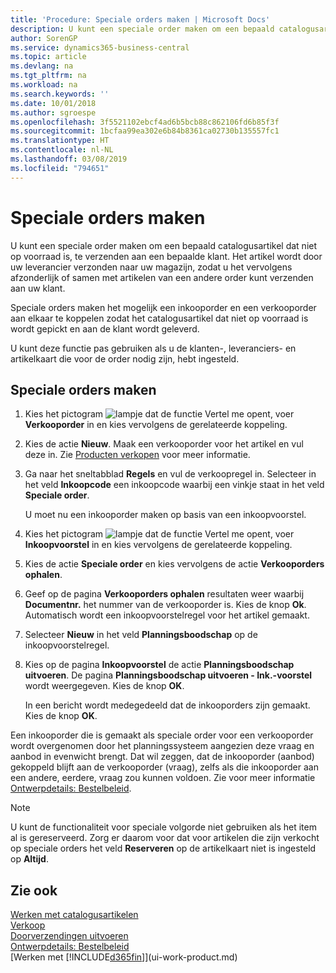 ```yaml
---
title: 'Procedure: Speciale orders maken | Microsoft Docs'
description: U kunt een speciale order maken om een bepaald catalogusartikel dat niet op voorraad is, te verzenden aan een bepaalde klant. Het artikel wordt door uw leverancier verzonden naar uw magazijn, zodat u het vervolgens afzonderlijk of samen met artikelen van een andere order kunt verzenden aan uw klant.
author: SorenGP
ms.service: dynamics365-business-central
ms.topic: article
ms.devlang: na
ms.tgt_pltfrm: na
ms.workload: na
ms.search.keywords: ''
ms.date: 10/01/2018
ms.author: sgroespe
ms.openlocfilehash: 3f5521102ebcf4ad6b5bcb88c862106fd6b85f3f
ms.sourcegitcommit: 1bcfaa99ea302e6b84b8361ca02730b135557fc1
ms.translationtype: HT
ms.contentlocale: nl-NL
ms.lasthandoff: 03/08/2019
ms.locfileid: "794651"
---
```

# <a name="create-special-orders"></a>Speciale orders maken
U kunt een speciale order maken om een bepaald catalogusartikel dat niet op voorraad is, te verzenden aan een bepaalde klant. Het artikel wordt door uw leverancier verzonden naar uw magazijn, zodat u het vervolgens afzonderlijk of samen met artikelen van een andere order kunt verzenden aan uw klant.  

Speciale orders maken het mogelijk een inkooporder en een verkooporder aan elkaar te koppelen zodat het catalogusartikel dat niet op voorraad is wordt gepickt en aan de klant wordt geleverd.  

U kunt deze functie pas gebruiken als u de klanten-, leveranciers- en artikelkaart die voor de order nodig zijn, hebt ingesteld.  

## <a name="to-create-a-special-order"></a>Speciale orders maken  
1.  Kies het pictogram ![lampje dat de functie Vertel me opent](media/ui-search/search_small.png "Vertel me wat u wilt doen"), voer **Verkooporder** in en kies vervolgens de gerelateerde koppeling.  
2. Kies de actie **Nieuw**. Maak een  verkooporder voor het artikel en vul deze in. Zie [Producten verkopen](sales-how-sell-products.md) voor meer informatie.
3.  Ga naar het sneltabblad **Regels** en vul de verkoopregel in. Selecteer in het veld **Inkoopcode** een inkoopcode waarbij een vinkje staat in het veld **Speciale order**.

    U moet nu een inkooporder maken op basis van een inkoopvoorstel.  
4. Kies het pictogram ![lampje dat de functie Vertel me opent](media/ui-search/search_small.png "Vertel me wat u wilt doen"), voer **Inkoopvoorstel** in en kies vervolgens de gerelateerde koppeling.  
5. Kies de actie **Speciale order** en kies vervolgens de actie **Verkooporders ophalen**.  
6.  Geef op de pagina **Verkooporders ophalen** resultaten weer waarbij **Documentnr.** het nummer van de verkooporder is. Kies de knop **Ok**. Automatisch wordt een inkoopvoorstelregel voor het artikel gemaakt.  
7.  Selecteer **Nieuw** in het veld **Planningsboodschap** op de inkoopvoorstelregel.  
8.  Kies op de pagina **Inkoopvoorstel** de actie **Planningsboodschap uitvoeren**. De pagina **Planningsboodschap uitvoeren - Ink.-voorstel** wordt weergegeven. Kies de knop **OK**.  

    In een bericht wordt medegedeeld dat de inkooporders zijn gemaakt. Kies de knop **OK**.  

Een inkooporder die is gemaakt als speciale order voor een verkooporder wordt overgenomen door het planningssysteem aangezien deze vraag en aanbod in evenwicht brengt. Dat wil zeggen, dat de inkooporder (aanbod) gekoppeld blijft aan de verkooporder (vraag), zelfs als die inkooporder aan een andere, eerdere, vraag zou kunnen voldoen. Zie voor meer informatie [Ontwerpdetails: Bestelbeleid](design-details-reservation-order-tracking-and-action-messaging.md).  

> [!NOTE]  
>  U kunt de functionaliteit voor speciale volgorde niet gebruiken als het item al is gereserveerd. Zorg er daarom voor dat voor artikelen die zijn verkocht op speciale orders het veld **Reserveren** op de artikelkaart niet is ingesteld op **Altijd**.  

## <a name="see-also"></a>Zie ook  
[Werken met catalogusartikelen](inventory-how-work-nonstock-items.md)  
[Verkoop](sales-manage-sales.md)  
[Doorverzendingen uitvoeren](sales-how-drop-shipment.md)   
[Ontwerpdetails: Bestelbeleid](design-details-reservation-order-tracking-and-action-messaging.md)  
[Werken met [!INCLUDE[d365fin](includes/d365fin_md.md)]](ui-work-product.md)
